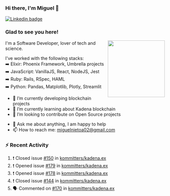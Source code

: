 ### Hi there, I'm Miguel 👋

<a href="https://linkedin.com/in/miguelnietoa/" target="_blank" rel="noopener noreferrer">
  <img src="https://img.shields.io/badge/-LinkedIn-0e76a8?style=flat-square&logo=Linkedin&logoColor=white" alt="Linkedin badge">
</a>
<!-- [![Website Badge](https://img.shields.io/badge/Website-3b5998?style=flat-square&logo=google-chrome&logoColor=white)](#notavailablenow#) 

<img src="https://i.imgur.com/tbrLrt5.gif" width=400 alt="Coding GIF" align="right"/>
-->


### Glad to see you here!
<a href="https://github.com/miguelnietoa"><img src="https://github-readme-stats.vercel.app/api?username=miguelnietoa&show_icons=true&hide_border=true&count_private=true&include_all_commits=true&theme=tokyonight" height="180em" align="right"/></a>
I'm a Software Developer, lover of tech and science. 

I've worked with the following stacks:\
➡️ Elixir: Phoenix Framework, Umbrella projects\
➡️ JavaScript: VanillaJS, React, NodeJS, Jest\
➡️ Ruby: Rails, RSpec, HAML\
➡️ Python: Pandas, Matplotlib, Plotly, Streamlit

- 🔭 I’m currently developing blockchain projects
- 🌱 I’m currently learning about Kadena blockchain
- 👯 I’m looking to contribute on Open Source projects
<!-- 
- 😄 I just finished a Machine Learning course! 
- 🤔 I’m looking for help with ...
-->
- 💬 Ask me about anything, I am happy to help
- 📫 How to reach me: miguelnietoa02@gmail.com


### ⚡ Recent Activity

<!--START_SECTION:activity-->
1. ❗️ Closed issue [#150](https://github.com/kommitters/kadena.ex/issues/150) in [kommitters/kadena.ex](https://github.com/kommitters/kadena.ex)
2. ❗️ Opened issue [#179](https://github.com/kommitters/kadena.ex/issues/179) in [kommitters/kadena.ex](https://github.com/kommitters/kadena.ex)
3. ❗️ Opened issue [#178](https://github.com/kommitters/kadena.ex/issues/178) in [kommitters/kadena.ex](https://github.com/kommitters/kadena.ex)
4. ❗️ Closed issue [#144](https://github.com/kommitters/kadena.ex/issues/144) in [kommitters/kadena.ex](https://github.com/kommitters/kadena.ex)
5. 🗣 Commented on [#170](https://github.com/kommitters/kadena.ex/issues/170) in [kommitters/kadena.ex](https://github.com/kommitters/kadena.ex)
<!--END_SECTION:activity-->
